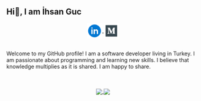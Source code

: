 ## Hi👋, I am İhsan Guc


<p align="center">
   <a href="https://www.linkedin.com/in/ihsan-g%C3%BC%C3%A7-873024156/">
    <img align="center" src="https://github.com/ihsan-guc/ihsan-guc/blob/master/icons/linkedin-icons.svg" width="40px" style="max-width:100%;">
  </a>
   <a href="https://medium.com/@ihsanguc-33">
    <img align="center" src="https://github.com/ihsan-guc/ihsan-guc/blob/master/icons/medium-icons.svg" width="40px" style="max-width:100%;">
  </a>
</p>

<br>
 Welcome to my GitHub profile! I am a software developer living in Turkey. I am passionate about programming and learning new skills. I believe that knowledge multiplies as it is shared. I am happy to share.
<br>
<br>
<br>
<p align="center">
  <a href="https://github-readme-stats.vercel.app/api?username=ihsan-guc&count_private=true&layout=compact&theme=dark&card_width=250&line_height=20">
    <img align="center" src="https://github-readme-stats.vercel.app/api?username=ihsan-guc&count_private=true&layout=compact&theme=dark&card_width=250&line_height=20" />
  </a>
  <a href="https://github-readme-stats.vercel.app/api/top-langs/?username=ihsan-guc&layout=compact&card_width=350&line_height=150">
    <img align="center" src="https://github-readme-stats.vercel.app/api/top-langs/?username=ihsan-guc&layout=compact&card_width=350&line_height=150" />
  </a>
</p>


 

